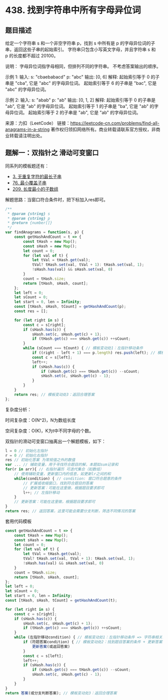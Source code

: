 # 438. 找到字符串中所有字母异位词

## 题目描述

给定一个字符串 s 和一个非空字符串 p，找到 s 中所有是 p 的字母异位词的子串，返回这些子串的起始索引。
字符串只包含小写英文字母，并且字符串 s 和 p 的长度都不超过 20100。

说明：
字母异位词指字母相同，但排列不同的字符串。
不考虑答案输出的顺序。

示例 1:
输入:
s: "cbaebabacd" p: "abc"
输出:
[0, 6]
解释:
起始索引等于 0 的子串是 "cba", 它是 "abc" 的字母异位词。
起始索引等于 6 的子串是 "bac", 它是 "abc" 的字母异位词。

示例 2:
输入:
s: "abab" p: "ab"
输出:
[0, 1, 2]
解释:
起始索引等于 0 的子串是 "ab", 它是 "ab" 的字母异位词。
起始索引等于 1 的子串是 "ba", 它是 "ab" 的字母异位词。
起始索引等于 2 的子串是 "ab", 它是 "ab" 的字母异位词。

来源：力扣（LeetCode）
链接：https://leetcode-cn.com/problems/find-all-anagrams-in-a-string
著作权归领扣网络所有。商业转载请联系官方授权，非商业转载请注明出处。

## 题解一：双指针之 滑动可变窗口

同系列的模板题还有：
- [3. 无重复字符的最长子串](https://leetcode-cn.com/problems/longest-substring-without-repeating-characters/solution/shuang-zhi-zhen-zhi-hua-dong-ke-bian-chu-a0qi/)
- [76. 最小覆盖子串](https://leetcode-cn.com/problems/minimum-window-substring/solution/shuang-zhi-zhen-zhi-hua-dong-ke-bian-chu-e38n/)
- [209. 长度最小的子数组](https://leetcode-cn.com/problems/minimum-size-subarray-sum/solution/shuang-zhi-zhen-zhi-hua-dong-ke-bian-chu-vjde/)

解题思路：当窗口符合条件时，把下标加入res即可。

```js
/**
 * @param {string} s
 * @param {string} p
 * @return {number[]}
 */
var findAnagrams = function(s, p) {
    const getHashAndCount = t => {
        const tHash = new Map();
        const sHash = new Map();
        let count = 0;
        for (let val of t) {
            let tVal = tHash.get(val);
            tVal? tHash.set(val, tVal + 1): tHash.set(val, 1);
            !sHash.has(val) && sHash.set(val, 0)
        }
        count = tHash.size;
        return [tHash, sHash, count];
    };
    let left = 0;
    let sCount = 0;
    let start = 0, len = Infinity;
    const [tHash, sHash, tCount] = getHashAndCount(p);
    const res = [];

    for (let right in s) {
        const c = s[right];
        if (sHash.has(c)) {
            sHash.set(c, sHash.get(c) + 1);
            if (tHash.get(c) === sHash.get(c)) ++sCount;
        }
        while (sCount === tCount) { // 模板变动处1：左指针移动条件
            if ((right - left + 1) === p.length) res.push(left); // 模板变动处2：找到题目答案的条件 + 更新答案(或返回答案)
            const c = s[left];
            left++;
            if (sHash.has(c)) {
                if (sHash.get(c) === tHash.get(c)) --sCount;
                sHash.set(c, sHash.get(c) - 1);
            }
        }
    }
    return res; // 模板变动处3：返回合理答案
};
```

复杂度分析：

时间复杂度：O(N^2)，N为数组长度

空间复杂度：O(K)，K为t中不同字母的个数。

双指针的滑动可变窗口抽离出一个解题模板，如下：

```js
l = 0 // 初始化左指针
r = 0 // 初始化右指针
res // 初始化答案 为常规值之外的数值
var ... // 辅助变量，用于寻找符合题目的解，本题如sum记录和
for(r in arr){ // 右指针遍历 可迭代集合（如数组）
    // 使用辅助变量，更新窗口内的信息，如更新lr之间的和
    while(condition) { // condition: 窗口符合题意的条件
        // 扩展或收缩窗口，找到符合题目的答案
        // 更新答案：可能在这里做，根据题目要求即可
        l++; // 左指针移动
    }
    // 更新答案：可能在这里做，根据题目要求即可
}
return res; // 返回答案，这里可能会需要分支判断，筛选不同情况的答案
```

套用代码模板

```js
const getHashAndCount = t => {
    const tHash = new Map();
    const sHash = new Map();
    let count = 0;
    for (let val of t) {
        let tVal = tHash.get(val);
        tVal? tHash.set(val, tVal + 1): tHash.set(val, 1);
        !sHash.has(val) && sHash.set(val, 0)
    }
    count = tHash.size;
    return [tHash, sHash, count];
};
let left = 0;
let sCount = 0;
let start = 0, len = Infinity;
const [tHash, sHash, tCount] = getHashAndCount(t);

for (let right in s) {
    const c = s[right];
    if (sHash.has(c)) {
        sHash.set(c, sHash.get(c) + 1);
        if (tHash.get(c) === sHash.get(c)) ++sCount;
    }
    while (左指针移动condition) { // 模板变动处1：左指针移动条件 => 字符串相关的一般填写 sCount === tCount
        if (符题答案condition) { // 模板变动处2：找到题目答案的条件 + 更新答案(或返回答案) 
            更新答案(或返回答案)
        }
        const c = s[left];
        left++;
        if (sHash.has(c)) {
            if (sHash.get(c) === tHash.get(c)) --sCount;
            sHash.set(c, sHash.get(c) - 1);
        }
    }
}
return 答案(或分支判断答案); // 模板变动处3：返回合理答案
```